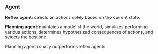 ### Agent

**Reflex agent**: selects an actions solely based on the current state. 

**Planning agent**: maintains a model of the world, simulates performing various actions, determines hypothesized consequences of actions, and selects the best one

Planning agent usually outperforms reflex agents.



















